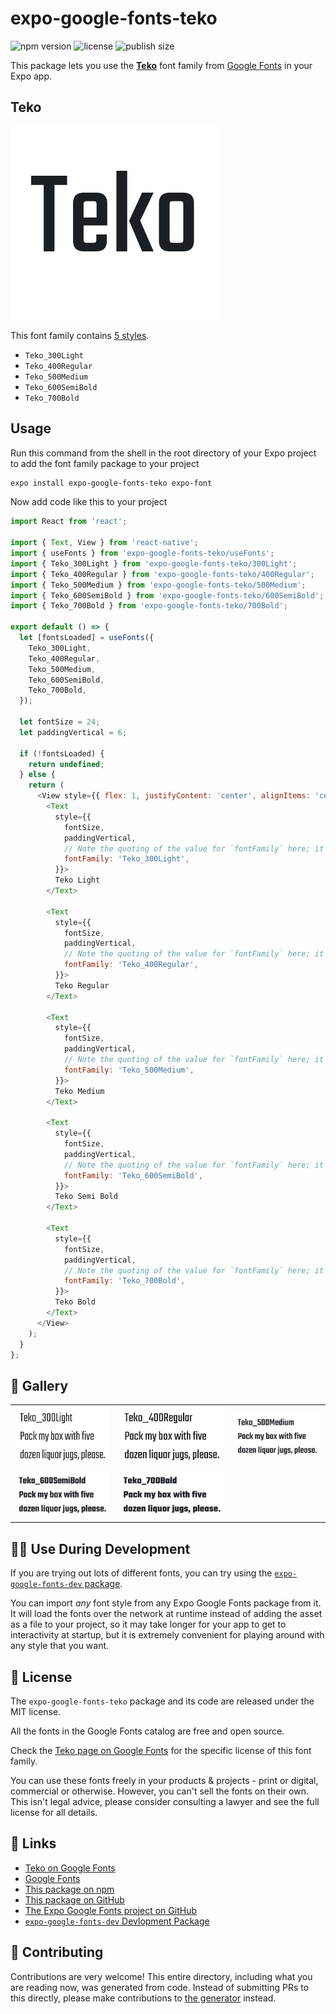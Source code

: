 # expo-google-fonts-teko

![npm version](https://flat.badgen.net/npm/v/expo-google-fonts-teko)
![license](https://flat.badgen.net/github/license/expo/google-fonts)
![publish size](https://flat.badgen.net/packagephobia/install/expo-google-fonts-teko)

This package lets you use the [**Teko**](https://fonts.google.com/specimen/Teko) font family from [Google Fonts](https://fonts.google.com/) in your Expo app.

## Teko

![Teko](./font-family.png)

This font family contains [5 styles](#-gallery).

- `Teko_300Light`
- `Teko_400Regular`
- `Teko_500Medium`
- `Teko_600SemiBold`
- `Teko_700Bold`

## Usage

Run this command from the shell in the root directory of your Expo project to add the font family package to your project
```sh
expo install expo-google-fonts-teko expo-font
```

Now add code like this to your project
```js
import React from 'react';

import { Text, View } from 'react-native';
import { useFonts } from 'expo-google-fonts-teko/useFonts';
import { Teko_300Light } from 'expo-google-fonts-teko/300Light';
import { Teko_400Regular } from 'expo-google-fonts-teko/400Regular';
import { Teko_500Medium } from 'expo-google-fonts-teko/500Medium';
import { Teko_600SemiBold } from 'expo-google-fonts-teko/600SemiBold';
import { Teko_700Bold } from 'expo-google-fonts-teko/700Bold';

export default () => {
  let [fontsLoaded] = useFonts({
    Teko_300Light,
    Teko_400Regular,
    Teko_500Medium,
    Teko_600SemiBold,
    Teko_700Bold,
  });

  let fontSize = 24;
  let paddingVertical = 6;

  if (!fontsLoaded) {
    return undefined;
  } else {
    return (
      <View style={{ flex: 1, justifyContent: 'center', alignItems: 'center' }}>
        <Text
          style={{
            fontSize,
            paddingVertical,
            // Note the quoting of the value for `fontFamily` here; it expects a string!
            fontFamily: 'Teko_300Light',
          }}>
          Teko Light
        </Text>

        <Text
          style={{
            fontSize,
            paddingVertical,
            // Note the quoting of the value for `fontFamily` here; it expects a string!
            fontFamily: 'Teko_400Regular',
          }}>
          Teko Regular
        </Text>

        <Text
          style={{
            fontSize,
            paddingVertical,
            // Note the quoting of the value for `fontFamily` here; it expects a string!
            fontFamily: 'Teko_500Medium',
          }}>
          Teko Medium
        </Text>

        <Text
          style={{
            fontSize,
            paddingVertical,
            // Note the quoting of the value for `fontFamily` here; it expects a string!
            fontFamily: 'Teko_600SemiBold',
          }}>
          Teko Semi Bold
        </Text>

        <Text
          style={{
            fontSize,
            paddingVertical,
            // Note the quoting of the value for `fontFamily` here; it expects a string!
            fontFamily: 'Teko_700Bold',
          }}>
          Teko Bold
        </Text>
      </View>
    );
  }
};

```

## 🔡 Gallery


||||
|-|-|-|
|![Teko_300Light](.//300Light/Teko_300Light.ttf.png)|![Teko_400Regular](.//400Regular/Teko_400Regular.ttf.png)|![Teko_500Medium](.//500Medium/Teko_500Medium.ttf.png)||
|![Teko_600SemiBold](.//600SemiBold/Teko_600SemiBold.ttf.png)|![Teko_700Bold](.//700Bold/Teko_700Bold.ttf.png)|||


## 👩‍💻 Use During Development

If you are trying out lots of different fonts, you can try using the [`expo-google-fonts-dev` package](https://github.com/freeboub/google-fonts/tree/master/font-packages/dev#readme).

You can import *any* font style from any Expo Google Fonts package from it. It will load the fonts
over the network at runtime instead of adding the asset as a file to your project, so it may take longer
for your app to get to interactivity at startup, but it is extremely convenient
for playing around with any style that you want.

## 📖 License

The `expo-google-fonts-teko` package and its code are released under the MIT license.

All the fonts in the Google Fonts catalog are free and open source.

Check the [Teko page on Google Fonts](https://fonts.google.com/specimen/Teko) for the specific license of this font family.

You can use these fonts freely in your products & projects - print or digital, commercial or otherwise. However, you can't sell the fonts on their own. This isn't legal advice, please consider consulting a lawyer and see the full license for all details.

## 🔗 Links

- [Teko on Google Fonts](https://fonts.google.com/specimen/Teko)
- [Google Fonts](https://fonts.google.com/)
- [This package on npm](https://www.npmjs.com/package/expo-google-fonts-teko)
- [This package on GitHub](https://github.com/freeboub/google-fonts/tree/master/font-packages/teko)
- [The Expo Google Fonts project on GitHub](https://github.com/freeboub/google-fonts)
- [`expo-google-fonts-dev` Devlopment Package](https://github.com/freeboub/google-fonts/tree/master/font-packages/dev)

## 🤝 Contributing

Contributions are very welcome! This entire directory, including what you are reading now, was generated from code. Instead of submitting PRs to this directly, please make contributions to [the generator](https://github.com/freeboub/google-fonts/tree/master/packages/generator) instead.
